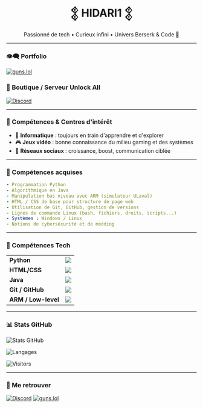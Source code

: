 <h1 align="center">𒉭 HIDARI1 𒉭</h1>

<p align="center">
  Passionné de tech • Curieux infini • Univers Berserk & Code 🤍
</p>

---

### 👁‍🗨️ Portfolio

[![guns.lol](https://img.shields.io/badge/Portfolio-guns.lol%2F2s__-black?style=for-the-badge&logo=vercel)](https://guns.lol/2s__)

### 🧨 Boutique / Serveur Unlock All

[![Discord](https://img.shields.io/discord/1200000000000000000?label=Mon%20Serveur%20Unlock%20All&logo=discord&style=for-the-badge&color=5865F2)](https://discord.gg/rDNk7zb6Z9)

---

### 🧠 Compétences & Centres d'intérêt

- 🔧 **Informatique** : toujours en train d'apprendre et d'explorer
- 🎮 **Jeux vidéo** : bonne connaissance du milieu gaming et des systèmes
- 💬 **Réseaux sociaux** : croissance, boost, communication ciblée

---

### 🧠 Compétences acquises

```yaml
- Programmation Python
- Algorithmique en Java
- Manipulation bas niveau avec ARM (simulateur ULaval)
- HTML / CSS de base pour structure de page web
- Utilisation de Git, GitHub, gestion de versions
- Lignes de commande Linux (bash, fichiers, droits, scripts...)
- Systèmes : Windows / Linux
- Notions de cybersécurité et de modding
```

---

### 🔧 Compétences Tech
<table>
  <tr>
    <td><b>Python</b></td>
    <td><img src="https://img.shields.io/badge/Niveau%2060%25-blue?style=for-the-badge"/></td>
  </tr>
  <tr>
    <td><b>HTML/CSS</b></td>
    <td><img src="https://img.shields.io/badge/Niveau%2080%25-orange?style=for-the-badge"/></td>
  </tr>
  <tr>
    <td><b>Java</b></td>
    <td><img src="https://img.shields.io/badge/Niveau%2010%25-yellow?style=for-the-badge"/></td>
  </tr>
  <tr>
    <td><b>Git / GitHub</b></td>
    <td><img src="https://img.shields.io/badge/Niveau%2040%25-green?style=for-the-badge"/></td>
  </tr>
  <tr>
    <td><b>ARM / Low-level</b></td>
    <td><img src="https://img.shields.io/badge/Niveau%2050%25-purple?style=for-the-badge"/></td>
  </tr>
</table>

---

### 📊 Stats GitHub

![Stats GitHub](https://github-readme-stats.vercel.app/api?username=HIDARI1&show_icons=true&theme=tokyonight&hide_border=true)

![Langages](https://github-readme-stats.vercel.app/api/top-langs/?username=HIDARI1&layout=compact&theme=tokyonight&hide_border=true)

![Visitors](https://komarev.com/ghpvc/?username=HIDARI1&label=Profil%20Views&color=blue&style=flat-square)

---

### 💌 Me retrouver

[![Discord](https://img.shields.io/badge/Discord-Join%20me%20-%235865F2?style=for-the-badge&logo=discord&logoColor=white)](https://discord.gg/rDNk7zb6Z9)
[![guns.lol](https://img.shields.io/badge/guns.lol%2F2s__-Mon%20portfolio-black?style=for-the-badge&logo=github)](https://guns.lol/2s__)
